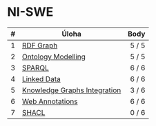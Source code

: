 # NI-SWE

| # | Úloha                                 |  Body |
|---|---------------------------------------|------:|
| 1 | [RDF Graph](./01)                     | 5 / 5 |
| 2 | [Ontology Modelling](./02)            | 5 / 5 |
| 3 | [SPARQL](./03)                        | 6 / 6 |
| 4 | [Linked Data](./04)                   | 6 / 6 |
| 5 | [Knowledge Graphs Integration](./05)  | 3 / 6 |
| 6 | [Web Annotations](./06)               | 6 / 6 |
| 7 | [SHACL](./07)                         | 0 / 6 |
